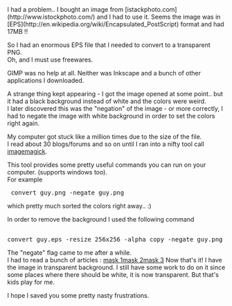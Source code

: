 <div dir="ltr" style="text-align: left;" trbidi="on">I had a problem.. I bought an image from [istackphoto.com](http://www.istockphoto.com/) and I had to use it.  
Seems the image was in [EPS](http://en.wikipedia.org/wiki/Encapsulated_PostScript) format and had 17MB !!  

So I had an enormous EPS file that I needed to convert to a transparent PNG.  
Oh, and I must use freewares.  

GIMP was no help at all. Neither was Inkscape and a bunch of other applications I downloaded.  

A strange thing kept appearing - I got the image opened at some point.. but it had a black background instead of white and the colors were weird.  
I later discovered this was the "negation" of the image - or more correctly, I had to negate the image with white background in order to set the colors right again.  

My computer got stuck like a million times due to the size of the file.  
I read about 30 blogs/forums and so on until I ran into a nifty tool call [imagemagick](http://www.imagemagick.org/script/index.php).  

This tool provides some pretty useful commands you can run on your computer. (supports windows too).  
For example

<pre> convert guy.png -negate guy.png</pre>

which pretty much sorted the colors right away.. :)  

In order to remove the background I used the following command

<pre>  
convert guy.eps -resize 256x256 -alpha copy -negate guy.png  
</pre>

The "negate" flag came to me after a while.  
I had to read a bunch of articles : [mask 1](http://www.imagemagick.org/Usage/compose/#mask_trans)[mask 2](http://www.digitalphotoguides.com/remove-photo-background.html)[mask 3](http://www.imagemagick.org/discourse-server/viewtopic.php?f=10&t=8711) Now that's it! I have the image in transparent background. I still have some work to do on it since some places where there should be white, it is now transparent. But that's kids play for me.  

I hope I saved you some pretty nasty frustrations.</div>